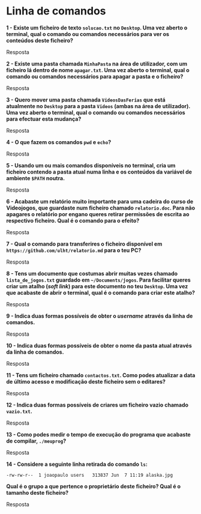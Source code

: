 # Linha de comandos

**1 - Existe um ficheiro de texto `solucao.txt` no `Desktop`. Uma vez aberto o
terminal, qual o comando ou comandos necessários para ver os conteúdos deste ficheiro?**

Resposta

**2 - Existe uma pasta chamada `MinhaPasta` na área de utilizador, com um
ficheiro lá dentro de nome `apagar.txt`. Uma vez aberto o terminal, qual o
comando ou comandos necessários para apagar a pasta e o ficheiro?**

Resposta

**3 - Quero mover uma pasta chamada `VideosDasFerias` que está atualmente no
`Desktop` para a pasta `Videos` (ambas na área de utilizador). Uma vez aberto o
terminal, qual o comando ou comandos necessários para efectuar esta mudança?**

Resposta

**4 - O que fazem os comandos `pwd` e `echo`?**

Resposta

**5 - Usando um ou mais comandos disponíveis no terminal, cria um ficheiro
contendo a pasta atual numa linha e os conteúdos da variável de ambiente
`$PATH` noutra.**

Resposta

**6 - Acabaste um relatório muito importante para uma cadeira do curso de
Videojogos, que guardaste num ficheiro chamado `relatorio.doc`. Para não
apagares o relatório por engano queres retirar permissões de escrita ao
respectivo ficheiro. Qual é o comando para o efeito?**

Resposta

**7 - Qual o comando para transferires o ficheiro disponível em
`https://github.com/ulht/relatorio.md` para o teu PC?**

Resposta

**8 - Tens um documento que costumas abrir muitas vezes chamado
`lista_de_jogos.txt` guardado em `~/Documents/jogos`. Para facilitar queres
criar um atalho (_soft link_) para este documento no teu `Desktop`. Uma vez que acabaste de abrir o terminal, qual é o comando para criar este atalho?**

Resposta

**9 - Indica duas formas possíveis de obter o _username_ através da linha de
comandos.**

Resposta

**10 - Indica duas formas possíveis de obter o nome da pasta atual através da
linha de comandos.**

Resposta

**11 - Tens um ficheiro chamado `contactos.txt`. Como podes atualizar a data de
último acesso e modificação deste ficheiro sem o editares?**

Resposta

**12 - Indica duas formas possíveis de criares um ficheiro vazio chamado
`vazio.txt`.**

Resposta

**13 - Como podes medir o tempo de execução do programa que acabaste de
compilar, `./meuprog`?**

Resposta

**14 - Considere a seguinte linha retirada do comando `ls`:**

`-rw-rw-r--  1 joaopaulo users   313837 Jun  7 11:19 alaska.jpg`

**Qual é o grupo a que pertence o proprietário deste ficheiro? Qual é o tamanho
deste ficheiro?**

Resposta
